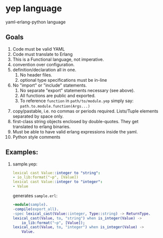 yep language
===

yaml-erlang-python language

## Goals
1. Code must be valid YAML
1. Code must translate to Erlang
1. This is a Functional language, not imperative.
1. convention over configuration.
1. definition/declaration all in one.
   1. No header files.  
   1. optional type specifications must be in-line
1. No "import" or "include" statements.  
   1. No separate "export" statements necessary (see above).  
   2. All functions are public and exported.  
   3. To reference `function` in `path/to/module.yep` simply say: `path.to.module.function(Args...)`
1. copy/pastable, i.e. no commas or periods required.  Lists/Tuple elements separated by space only.
1. first-class string objects enclosed by double-quotes.  They get translated to erlang binaries.
1. Must be able to have valid erlang expressions inside the yaml.
1. Python style comments

## Examples:
1. sample.yep:

   ```yaml
   lexical cast Value::integer to "string":
   - io_lib:format("~p", [Value])
   lexical cast Value::integer to "integer":
   - Value
   ```
   
   generates `sample.erl`:
   
   ```erlang
   -module(sample).
   -compile(export_all).
   -spec lexical_cast(Value::integer, Type::string) -> ReturnType.
   lexical_cast(Value, to, "string") when is_integer(Value) ->
       io_lib:format("~p", [Value]);
   lexical_cast(Value, to, "integer") when is_integer(Value) ->
       Value.   
   ```
